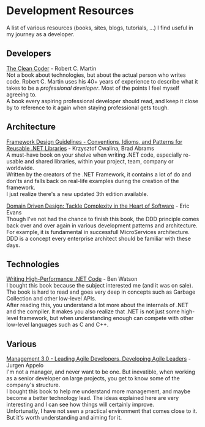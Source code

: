 # Development Resources

A list of various resources (books, sites, blogs, tutorials, ...) I find useful in my journey as a developer.  

## Developers

[The Clean Coder](https://www.amazon.com/Clean-Coder-Conduct-Professional-Programmers/dp/0137081073) - Robert C. Martin  
Not a book about technologies, but about the actual person who writes code. Robert C. Martin uses his 40+ years of experience to describe what it takes to be a *professional developer*. Most of the points I feel myself agreeing to.  
A book every aspiring professional developer should read, and keep it close by to reference to it again when staying professional gets tough.

## Architecture

[Framework Design Guidelines - Conventions, Idioms, and Patterns for Reusable .NET Libraries](https://www.amazon.com/Framework-Design-Guidelines-Conventions-Addison-Wesley/dp/0135896460) - Krzysztof Cwalina, Brad Abrams  
A must-have book on your shelve when writing .NET code, especially re-usable and shared libraries, within your project, team, company or worldwide.  
Written by the creators of the .NET Framework, it contains a lot of do and don'ts and falls back on real-life examples during the creation of the framework.  
I just realize there's a new updated 3th edition available.

[Domain Driven Design: Tackle Complexity in the Heart of Software](https://www.amazon.com/Domain-Driven-Design-Tackling-Complexity-Software/dp/0321125215) - Eric Evans  
Though I've not had the chance to finish this book, the DDD principle comes back over and over again in various development patterns and architecture.  
For example, it is fundamental in successfull MicroServices architecture.  
DDD is a concept every enterprise architect should be familiar with these days.

## Technologies

[Writing High-Performance .NET Code](https://www.amazon.com/Writing-High-Performance-NET-Code-Watson-ebook/dp/B07BF68842) - Ben Watson  
I bought this book because the subject interested me (and it was on sale). The book is hard to read and goes very deep in concepts such as Garbage Collection and other low-level APIs.  
After reading this, you understand a lot more about the internals of .NET and the compiler. It makes you also realize that .NET is not just some high-level framework, but when understanding enough can compete with other low-level languages such as C and C++.

## Various

[Management 3.0 - Leading Agile Developers, Developing Agile Leaders](https://www.amazon.com/Management-3-0-Developers-Developing-Addison-Wesley/dp/0321712471) - Jurgen Appelo  
I'm not a manager, and never want to be one. But inevatible, when working as a senior developer on large projects, you get to know some of the company's structure.  
I bought this book to help me understand more management, and maybe become a better technology lead. The ideas explained here are very interesting and I can see how things will certainly improve.  
Unfortunatly, I have not seen a practical environment that comes close to it. But it's worth understanding and aiming for it.
